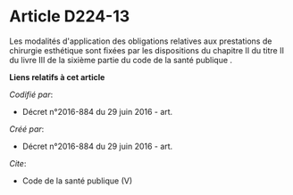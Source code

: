 # Article D224-13

Les modalités d'application des obligations relatives aux prestations de chirurgie esthétique sont fixées par les
dispositions du chapitre II du titre II du livre III de la sixième partie du code de la santé publique
.

**Liens relatifs à cet article**

_Codifié par_:

  - Décret n°2016-884 du 29 juin 2016 - art.

_Créé par_:

  - Décret n°2016-884 du 29 juin 2016 - art.

_Cite_:

  - Code de la santé publique (V)
